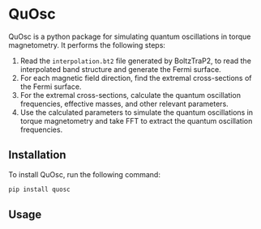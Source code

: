 # QuOsc

QuOsc is a python package for simulating quantum oscillations in torque magnetometry. It performs the following steps:

1. Read the `interpolation.bt2` file generated by BoltzTraP2, to read the interpolated band structure and generate the Fermi surface.
2. For each magnetic field direction, find the extremal cross-sections of the Fermi surface.
3. For the extremal cross-sections, calculate the quantum oscillation frequencies, effective masses, and other relevant parameters.
4. Use the calculated parameters to simulate the quantum oscillations in torque magnetometry and take FFT to extract the quantum oscillation frequencies.

## Installation

To install QuOsc, run the following command:

```bash
pip install quosc
```

## Usage

